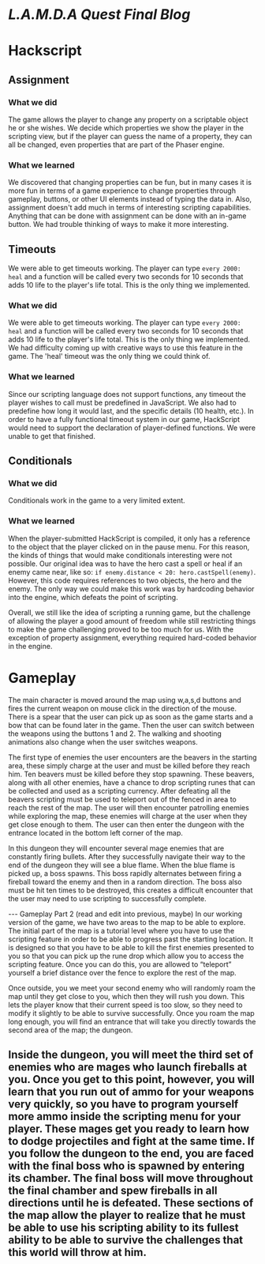 # *L.A.M.D.A Quest Final Blog*

# Hackscript

## Assignment

### What we did

The game allows the player to change any property on a scriptable object he or she wishes. We decide which properties we show the player in the scripting view, but if the player can guess the name of a property, they can all be changed, even properties that are part of the Phaser engine.

### What we learned

We discovered that changing properties can be fun, but in many cases it is more fun in terms of a game experience to change properties through gameplay, buttons, or other UI elements instead of typing the data in.  Also, assignment doesn't add much in terms of interesting scripting capabilities.  Anything that can be done with assignment can be done with an in-game button.  We had trouble thinking of ways to make it more interesting.

## Timeouts

We were able to get timeouts working. The player can type `every 2000: heal` and a function will be called every two seconds for 10 seconds that adds 10 life to the player's life total.  This is the only thing we implemented. 

### What we did

We were able to get timeouts working. The player can type `every 2000: heal` and a function will be called every two seconds for 10 seconds that adds 10 life to the player's life total.  This is the only thing we implemented. We had difficulty coming up with creative ways to use this feature in the game.  The 'heal' timeout was the only thing we could think of.  

### What we learned

Since our scripting language does not support functions, any timeout the player wishes to call must be predefined in JavaScript.  We also had to predefine how long it would last, and the specific details (10 health, etc.).  In order to have a fully functional timeout system in our game, HackScript would need to support the declaration of player-defined functions.  We were unable to get that finished.

## Conditionals 

### What we did

Conditionals work in the game to a very limited extent.

### What we learned

When the player-submitted HackScript is compiled, it only has a reference to the object that the player clicked on in the pause menu.  For this reason, the kinds of things that would make conditionals interesting were not possible.  Our original idea was to have the hero cast a spell or heal if an enemy came near, like so:  `if enemy.distance < 20: hero.castSpell(enemy)`.  However, this code requires references to two objects, the hero and the enemy.  The only way we could make this work was by hardcoding behavior into the engine, which defeats the point of scripting.  

Overall, we still like the idea of scripting a running game, but the challenge of allowing the player a good amount of freedom while still restricting things to make the game challenging proved to be too much for us.  With the exception of property assignment, everything required hard-coded behavior in the engine.  

# Gameplay

The main character is moved around the map using w,a,s,d buttons and fires the current weapon on mouse click in the direction of the mouse.  There is a spear that the user can pick up as soon as the game starts and a bow that can be found later in the game.  Then the user can switch between the weapons using the buttons 1 and 2.  The walking and shooting animations also change when the user switches weapons.

The first type of enemies the user encounters are the beavers in the starting area, these simply charge at the user and must be killed before they reach him.  Ten beavers must be killed before they stop spawning.  These beavers, along with all other enemies, have a chance to drop scripting runes that can be collected and used as a scripting currency.  After defeating all the beavers scripting must be used to teleport out of the fenced in area to reach the rest of the map.  The user will then encounter patrolling enemies while exploring the map, these enemies will charge at the user when they get close enough to them.  The user can then enter the dungeon with the entrance located in the bottom left corner of the map.  

In this dungeon they will encounter several mage enemies that are constantly firing bullets.  After they successfully navigate their way to the end of the dungeon they will see a blue flame.  When the blue flame is picked up, a boss spawns.  This boss rapidly alternates between firing a fireball toward the enemy and then in a random direction.  The boss also must be hit ten times to be destroyed, this creates a difficult encounter that the user may need to use scripting to successfully complete. 

--- Gameplay Part 2 (read and edit into previous, maybe)
In our working version of the game, we have two areas to the map to be able to explore. The initial part of the map is a tutorial level where you have to use the scripting feature in order to be able to progress past the starting location. It is designed so that you have to be able to kill the first enemies presented to you so that you can pick up the rune drop which allow you to access the scripting feature. Once you can do this, you are allowed to “teleport” yourself a brief distance over the fence to explore the rest of the map. 

Once outside, you we meet your second enemy who will randomly roam the map until they get close to you, which then they will rush you down. This lets the player know that their current speed is too slow, so they need to modify it slightly to be able to survive successfully. Once you roam the map long enough, you will find an entrance that will take you directly towards the second area of the map; the dungeon. 

Inside the dungeon, you will meet the third set of enemies who are mages who launch fireballs at you. Once you get to this point, however, you will learn that you run out of ammo for your weapons very quickly, so you have to program yourself more ammo inside the scripting menu for your player. These mages get you ready to learn how to dodge projectiles and fight at the same time. If you follow the dungeon to the end, you are faced with the final boss who is spawned by entering its chamber. The final boss will move throughout the final chamber and spew fireballs in all directions until he is defeated. These sections of the map allow the player to realize that he must be able to use his scripting ability to its fullest ability to be able to survive the challenges that this world will throw at him.
---
